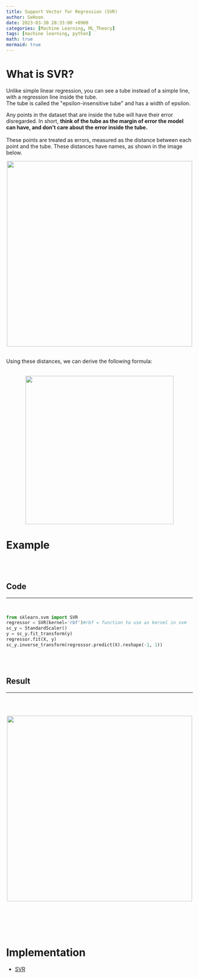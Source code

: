```yaml
---
title: Support Vector for Regression (SVR)
author: SeHoon
date: 2023-03-30 20:33:00 +0900
categories: [Machine Learning, ML_Theory]
tags: [machine learning, python]
math: true
mermaid: true
---
```


# What is SVR?

Unlike simple linear regression, you can see a tube instead of a simple line, with a regression line inside the tube.<br>
The tube is called the "epsilon-insensitive tube" and has a width of epsilon.<br>

Any points in the dataset that are inside the tube will have their error disregarded. In short, **think of the tube as the margin of error the model can have, and don't care about the error inside the tube.**<br>
<br>
These points are treated as errors, measured as the distance between each point and the tube. These distances have names, as shown in the image below.<br>
<center>
<img src="https://user-images.githubusercontent.com/28240052/229114533-ddb76abd-9259-4722-a829-38768f2c06ff.png" width = 500>
</center>
<br>

Using these distances, we can derive the following formula:
<br><br>
<center>
<img src="https://user-images.githubusercontent.com/28240052/229118208-0c37fa21-e0b1-4c96-8902-fea2553cca76.png" width = 400>
</center>

# Example
<br><br>

## Code
---
<br>

```py 
from sklearn.svm import SVR
regressor = SVR(kernel='rbf')#rbf = function to use as kernel in svm
sc_y = StandardScaler()
y = sc_y.fit_transform(y)
regressor.fit(X, y)
sc_y.inverse_transform(regressor.predict(X).reshape(-1, 1))
```
<br><br>

## Result
---
<br><br>

<center>
<img src="https://user-images.githubusercontent.com/28240052/229119168-2722bdf7-a06d-4a29-8ed6-54fc515c10bb.png" width=500>
</center>

<br><br><br><br>

# Implementation

+ [SVR](https://github.com/csh970605/Machine-LearningA-Z/tree/main/Part%202%20-%20Regression/Section%207%20-%20Support%20Vector%20Regression%20(SVR)/python)
